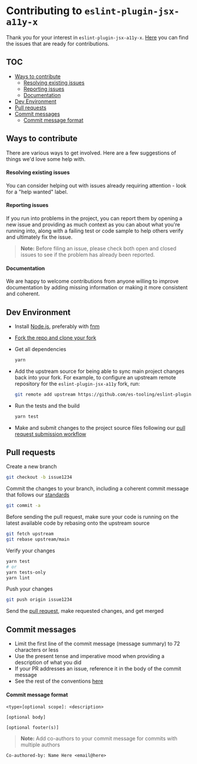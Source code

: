 # Contributing to `eslint-plugin-jsx-a11y-x`

Thank you for your interest in `eslint-plugin-jsx-a11y-x`. [Here](https://github.com/es-tooling/eslint-plugin-jsx-a11y-x/issues?q=is%3Aissue+is%3Aopen+label%3A%22help+wanted%22) you can find the issues that are ready for contributions.

## TOC <!-- omit in toc -->

- [Ways to contribute](#ways-to-contribute)
  - [Resolving existing issues](#resolving-existing-issues)
  - [Reporting issues](#reporting-issues)
  - [Documentation](#documentation)
- [Dev Environment](#dev-environment)
- [Pull requests](#pull-requests)
- [Commit messages](#commit-messages)
  - [Commit message format](#commit-message-format)

## Ways to contribute

There are various ways to get involved. Here are a few suggestions of things we'd love some help with.

#### Resolving existing issues

You can consider helping out with issues already requiring attention - look for a "help wanted" label.

#### Reporting issues

If you run into problems in the project, you can report them by opening a new issue and providing as much context as you can about what you're running into, along with a failing test or code sample to help others verify and ultimately fix the issue.

> **Note:** Before filing an issue, please check both open and closed issues to see if the problem has already been reported.

#### Documentation

We are happy to welcome contributions from anyone willing to improve documentation by adding missing information or making it more consistent and coherent.

## Dev Environment

- Install [Node.js](https://nodejs.org), preferably with [fnm](https://github.com/Schniz/fnm)

- [Fork the repo and clone your fork](https://docs.github.com/en/get-started/quickstart/fork-a-repo)

- Get all dependencies

  ```sh
  yarn
  ```

- Add the upstream source for being able to sync main project changes back into your fork. For example, to configure an upstream remote repository for the `eslint-plugin-jsx-a11y` fork, run:

  ```sh
  git remote add upstream https://github.com/es-tooling/eslint-plugin-jsx-a11y-x.git
  ```

- Run the tests and the build

  ```sh
  yarn test
  ```

- Make and submit changes to the project source files following our [pull request submission workflow](#pull-requests)

## Pull requests

Create a new branch

```sh
git checkout -b issue1234
```

Commit the changes to your branch, including a coherent commit message that follows our [standards](#commit-messages)

```sh
git commit -a
```

Before sending the pull request, make sure your code is running on the latest available code by rebasing onto the upstream source

```sh
git fetch upstream
git rebase upstream/main
```

Verify your changes

```sh
yarn test
# or
yarn tests-only
yarn lint
```

Push your changes

```sh
git push origin issue1234
```

Send the [pull request](https://docs.github.com/en/pull-requests), make requested changes, and get merged

## Commit messages

- Limit the first line of the commit message (message summary) to 72 characters or less
- Use the present tense and imperative mood when providing a description of what you did
- If your PR addresses an issue, reference it in the body of the commit message
- See the rest of the conventions [here](https://conventionalcommits.org)

#### Commit message format

```
<type>[optional scope]: <description>

[optional body]

[optional footer(s)]
```

> **Note:** Add co-authors to your commit message for commits with multiple authors

```
Co-authored-by: Name Here <email@here>
```
